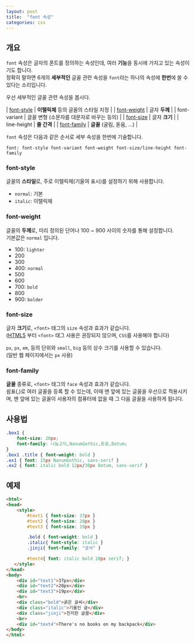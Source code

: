 ```yaml
---
layout: post
title:  "font 속성"
categories: css
---
```


## 개요

`font` 속성은 글자의 폰트를 정의하는 속성인데, 여러 **기능**을 동시에 가지고 있는 속성이기도 합니다.  
정확히 말하면 6개의 **세부적인** 글꼴 관련 속성을 `font`라는 하나의 속성에 **한번**에 쓸 수 있다는 소리입니다.

우선 세부적인 글꼴 관련 속성을 봅시다.

| [font-style](#font-style)    | **이탤릭체** 등의 글꼴의 스타일 지정     |
| [font-weight](#font-weight)  | 글자 **두께**                       |
| font-variant                 | 글꼴 변형 (소문자를 대문자로 바꾸는 등의)  |
| [font-size](#font-size)      | 글자 **크기**                       |
| line-height                  | **줄 간격**                        |
| [font-family](#font-family)  | **글꼴** (굴림, 돋움, ...)           |

`font` 속성은 다음과 같은 순서로 세부 속성을 한번에 기술합니다.

```
font: font-style font-variant font-weight font-size/line-height font-family
```


### font-style
글꼴의 **스타일**로, 주로 이탤릭체(기울여 표시)를 설정하기 위해 사용합니다.
- `normal`: 기본
- `italic`: 이탤릭체


### font-weight
글꼴의 **두께**로, 미리 정의된 단어나 100 ~ 900 사이의 숫자를 통해 설정합니다.  
기본값은 `normal` 입니다.

- 100: `lighter`
- 200
- 300
- 400: `normal`
- 500
- 600
- 700: `bold`
- 800
- 900: `bolder`


### font-size
글자 **크기**로, `<font>` 태그의 `size` 속성과 효과가 같습니다.  
([HTML5](/html-course/HTML5와-XHTML) 부터 `<font>` 태그 사용은 권장되지 않으며, `CSS`를 사용해야 합니다)

`px`, `px`, `em`, 등의 단위와 `small`, `big` 등의 상수 크기를 사용할 수 있습니다.  
(일반 웹 페이지에서는 `px` 사용)


### font-family
**글꼴** 종류로, `<font>` 태그의 `face` 속성과 효과가 같습니다.  
쉼표(,)로 여러 글꼴을 등록 할 수 있는데, 이때 맨 앞에 있는 글꼴을 우선으로 적용시키며, 맨 앞에 있는 글꼴이 사용자의 컴퓨터에 없을 때 그 다음 글꼴을 사용하게 됩니다.





## 사용법
```css
.box1 {
	font-size: 20px;
	font-family: 나눔고딕,NanumGothic,돋움,Dotum;
}
.box1 .title { font-weight: bold }
.ex1 { font: 15px NanumGothic, sans-serif }
.ex2 { font: italic bold 12px/30px Dotum, sans-serif }
```


## 예제
```html
<html>
<head>
	<style>
		#text1 { font-size: 37px }
		#text2 { font-size: 28px }
		#text3 { font-size: 19px }

		.bold { font-weight: bold }
		.italic{ font-style: italic }
		.jinji{ font-family: "궁서" }

		#text4{ font: italic bold 20px serif; }
   </style>
</head>
<body>
	<div id="text1">37px</div>
	<div id="text2">28px</div>
	<div id="text3">19px</div>
	<br>
	<div class="bold">굵은 글씨</div>
	<div class="italic">기울인 글</div>
	<div class="jinji">진지한 글꼴</div>
	<br>
	<div id="text4">There's no books on my backpack</div>
</body>
</html>
```
